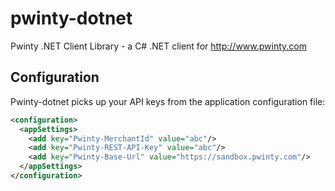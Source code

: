pwinty-dotnet
=============

Pwinty .NET Client Library - a C# .NET client for http://www.pwinty.com

Configuration
-----------

Pwinty-dotnet picks up your API keys from the application configuration file:

```xml
<configuration>
  <appSettings>
    <add key="Pwinty-MerchantId" value="abc"/>
    <add key="Pwinty-REST-API-Key" value="abc"/>
    <add key="Pwinty-Base-Url" value="https://sandbox.pwinty.com"/>
  </appSettings>
</configuration>
```